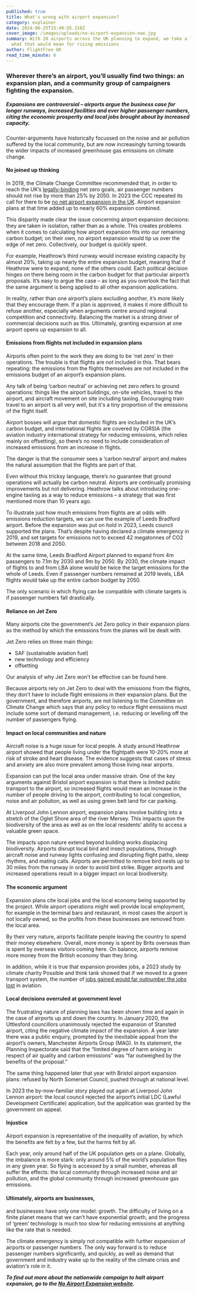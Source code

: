 ```yaml
---
published: true
title: What's wrong with airport expansion?
category: explainer
date: 2024-06-25T15:49:55.318Z
cover_image: /images/uploads/no-airport-expansion-nae.jpg
summary: With 20 airports across the UK planning to expand, we take a look at
  what that would mean for rising emissions
author: FlightFree UK
read_time_minute: 6
---
```

### Wherever there’s an airport, you’ll usually find two things: an expansion plan, and a community group of campaigners fighting the expansion. 

##### Expansions are controversial – airports argue the business case for longer runways, increased facilities and ever higher passenger numbers, citing the economic prosperity and local jobs brought about by increased capacity. 

Counter-arguments have historically focussed on the noise and air pollution suffered by the local community, but are now increasingly turning towards the wider impacts of increased greenhouse gas emissions on climate change.

#### No joined up thinking

In 2019, the Climate Change Committee recommended that, in order to reach the UK’s [legally-binding](https://www.carbonbrief.org/guest-post-planned-growth-of-uk-airports-not-consistent-with-net-zero-climate-goal/) net zero goals, air passenger numbers should not rise by more than 25% by 2050. In 2023 the CCC repeated its call for there to be [no net airport expansion in the UK](https://www.theccc.org.uk/publication/2023-progress-report-to-parliament/). Airport expansion plans at that time added up to nearly 60% expansion combined. 

This disparity made clear the issue concerning airport expansion decisions: they are taken in isolation, rather than as a whole. This creates problems when it comes to calculating how airport expansion fits into our remaining carbon budget; on their own, no airport expansion would tip us over the edge of net zero. Collectively, our budget is quickly spent. 

For example, Heathrow’s third runway would increase existing capacity by almost 20%, taking up nearly the entire expansion budget, meaning that if Heathrow were to expand, none of the others could. Each political decision hinges on there being room in the carbon budget for that particular airport’s proposals. It’s easy to argue the case – as long as you overlook the fact that the same argument is being applied to all other expansion applications. 

In reality, rather than one airport’s plans excluding another, it’s more likely that they encourage them. If a plan is approved, it makes it more difficult to refuse another, especially when arguments centre around regional competition and connectivity. Balancing the market is a strong driver of commercial decisions such as this. Ultimately, granting expansion at one airport opens up expansion to all.

#### Emissions from flights not included in expansion plans

Airports often point to the work they are doing to be ‘net zero’ in their operations. The trouble is that flights are not included in this. That bears repeating: the emissions from the flights themselves are not included in the emissions budget of an airport’s expansion plans. 

Any talk of being ‘carbon neutral’ or achieving net zero refers to ground operations: things like the airport buildings, on-site vehicles, travel to the airport, and aircraft movement on site including taxiing. Encouraging train travel to an airport is all very well, but it's a tiny proportion of the emissions of the flight itself. 

Airport bosses will argue that domestic flights are included in the UK’s carbon budget, and international flights are covered by CORSIA (the aviation industry international strategy for reducing emissions, which relies mainly on offsetting), so there’s no need to include consideration of increased emissions from an increase in flights.

The danger is that the consumer sees a ‘carbon neutral’ airport and makes the natural assumption that the flights are part of that.

Even without this tricksy language, there’s no guarantee that ground operations will actually be carbon neutral. Airports are continually promising improvements but not delivering. Heathrow talks about introducing one-engine taxiing as a way to reduce emissions – a strategy that was first mentioned more than 10 years ago.

To illustrate just how much emissions from flights are at odds with emissions reduction targets, we can use the example of Leeds Bradford airport. Before the expansion was put on hold in 2023, Leeds council supported the plans. That’s despite having declared a climate emergency in 2019, and set targets for emissions not to exceed 42 megatonnes of CO2 between 2018 and 2050. 

At the same time, Leeds Bradford Airport planned to expand from 4m passengers to 7.1m by 2030 and 9m by 2050. By 2030, the climate impact of flights to and from LBA alone would be twice the target emissions for the whole of Leeds. Even if passenger numbers remained at 2019 levels, LBA flights would take up the entire carbon budget by 2050. 

The only scenario in which flying can be compatible with climate targets is if passenger numbers fall drastically.

#### Reliance on Jet Zero

Many airports cite the government’s Jet Zero policy in their expansion plans as the method by which the emissions from the planes will be dealt with. 

Jet Zero relies on three main things: 

* SAF (sustainable aviation fuel)
* new technology and efficiency
* offsetting

Our analysis of why Jet Zero won’t be effective can be found here. 

Because airports rely on Jet Zero to deal with the emissions from the flights, they don’t have to include flight emissions in their expansion plans. But the government, and therefore airports, are not listening to the Committee on Climate Change which says that any policy to reduce flight emissions must include some sort of demand management, i.e. reducing or levelling off the number of passengers flying.

#### Impact on local communities and nature

Aircraft noise is a huge issue for local people. A study around Heathrow airport showed that people living under the flightpath were 10-20% more at risk of stroke and heart disease. The evidence suggests that cases of stress and anxiety are also more prevalent among those living near airports.

Expansion can put the local area under massive strain. One of the key arguments against Bristol airport expansion is that there is limited public transport to the airport, so increased flights would mean an increase in the number of people driving to the airport, contributing to local congestion, noise and air pollution, as well as using green belt land for car parking.

At Liverpool John Lennon airport, expansion plans involve building into a stretch of the Oglet Shore area of the river Mersey. This impacts upon the biodiversity of the area as well as on the local residents’ ability to access a valuable green space. 

The impacts upon nature extend beyond building works displacing biodiversity. Airports disrupt local bird and insect populations, through aircraft noise and runway lights confusing and disrupting flight paths, sleep rhythms, and mating calls. Airports are permitted to remove bird nests up to 30 miles from the runway in order to avoid bird strike. Bigger airports and increased operations result in a bigger impact on local biodiversity.

#### The economic argument

Expansion plans cite local jobs and the local economy being supported by the project. While airport operations might well provide local employment, for example in the terminal bars and restaurant, in most cases the airport is not locally owned, so the profits from these businesses are removed from the local area. 

By their very nature, airports facilitate people leaving the country to spend their money elsewhere. Overall, more money is spent by Brits overseas than is spent by overseas visitors coming here. On balance, airports remove more money from the British economy than they bring.

In addition, while it is true that expansion provides jobs, a 2023 study by climate charity Possible and think tank showed that if we moved to a green transport system, the number of [jobs gained would far outnumber the jobs lost](https://www.wearepossible.org/press-releases/cutting-aviation-emissions-and-expanding-green-transport-would-be-better-for-jobs-and-cost-less-than-airline-bailouts-report-finds) in aviation.

#### Local decisions overruled at government level

The frustrating nature of planning laws has been shown time and again in the case of airports up and down the country. In January 2020, the Uttlesford councillors unanimously rejected the expansion of Stansted airport, citing the negative climate impact of the expansion. A year later there was a public enquiry, prompted by the inevitable appeal from the airport’s owners, Manchester Airports Group (MAG). In its statement, the Planning Inspectorate said that the “limited degree of harm arising in respect of air quality and carbon emissions” was “far outweighed by the benefits of the proposal.” 

The same thing happened later that year with Bristol airport expansion plans: refused by North Somerset Council, pushed through at national level. 

In 2023 the by-now-familiar story played out again at Liverpool John Lennon airport: the local council rejected the airport’s initial LDC (Lawful Development Certificate) application, but the application was granted by the government on appeal.

#### Injustice

Airport expansion is representative of the inequality of aviation, by which the benefits are felt by a few, but the harms felt by all.

Each year, only around half of the UK population gets on a plane. Globally, the imbalance is more stark: only around 5% of the world’s population flies in any given year. So flying is accessed by a small number, whereas all suffer the effects: the local community through increased noise and air pollution, and the global community through increased greenhouse gas emissions.

#### Ultimately, airports are businesses,

and businesses have only one model: growth. The difficulty of living on a finite planet means that we can’t have exponential growth, and the progress of ‘green’ technology is much too slow for reducing emissions at anything like the rate that is needed. 

The climate emergency is simply not compatible with further expansion of airports or passenger numbers. The only way forward is to reduce passenger numbers significantly, and quickly, as well as demand that government and industry wake up to the reality of the climate crisis and aviation's role in it.

***T﻿o find out more about the nationwide campaign to halt airport expansion, go to the [No Airport Expansion website](https://www.noairportexpansion.org/).***